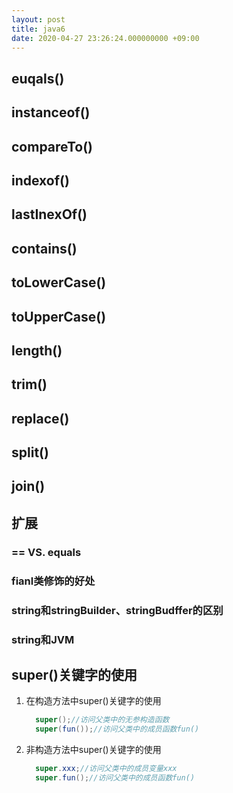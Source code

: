 ```yaml
---
layout: post
title: java6
date: 2020-04-27 23:26:24.000000000 +09:00
---
```


## euqals()

## instanceof()

## compareTo()

## indexof()

## lastInexOf()

## contains()

## toLowerCase()

## toUpperCase()

## length()

## trim()

## replace()

## split()

## join()

## 扩展

### == VS. equals

### fianl类修饰的好处

### string和stringBuilder、stringBudffer的区别

### string和JVM

## super()关键字的使用

   1. 在构造方法中super()关键字的使用

      ```java
        super();//访问父类中的无参构造函数
        super(fun());//访问父类中的成员函数fun()
      ```

   2. 非构造方法中super()关键字的使用

      ```java
        super.xxx;//访问父类中的成员变量xxx
        super.fun();//访问父类中的成员函数fun()
      ```
